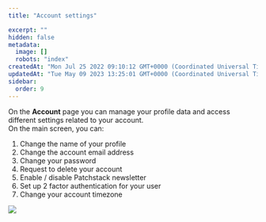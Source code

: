 ```yaml
---
title: "Account settings"

excerpt: ""
hidden: false
metadata: 
  image: []
  robots: "index"
createdAt: "Mon Jul 25 2022 09:10:12 GMT+0000 (Coordinated Universal Time)"
updatedAt: "Tue May 09 2023 13:25:01 GMT+0000 (Coordinated Universal Time)"
sidebar:
  order: 9
---
```

On the **Account** page you can manage your profile data and access different settings related to your account.  
On the main screen, you can:

<ol>
<li>Change the name of your profile</li>
<li>Change the account email address</li>
<li>Change your password</li>
<li>Request to delete your account</li>
<li>Enable / disable Patchstack newsletter</li>
<li>Set up 2 factor authentication for your user</li>
<li>Change your account timezone</li>
</ol>

![](@images/patchstack-account-settings.png)
